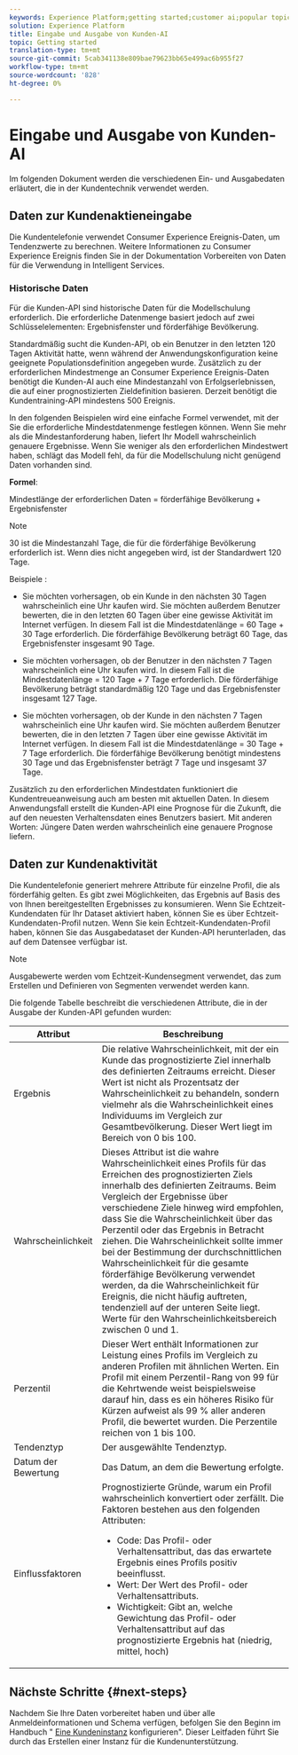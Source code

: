 ```yaml
---
keywords: Experience Platform;getting started;customer ai;popular topics
solution: Experience Platform
title: Eingabe und Ausgabe von Kunden-AI
topic: Getting started
translation-type: tm+mt
source-git-commit: 5cab341138e809bae79623bb65e499ac6b955f27
workflow-type: tm+mt
source-wordcount: '828'
ht-degree: 0%

---
```



# Eingabe und Ausgabe von Kunden-AI

Im folgenden Dokument werden die verschiedenen Ein- und Ausgabedaten erläutert, die in der Kundentechnik verwendet werden.

## Daten zur Kundenaktieneingabe

Die Kundentelefonie verwendet Consumer Experience Ereignis-Daten, um Tendenzwerte zu berechnen. Weitere Informationen zu Consumer Experience Ereignis finden Sie in der Dokumentation [](../data-preparation.md)Vorbereiten von Daten für die Verwendung in Intelligent Services.

### Historische Daten

Für die Kunden-API sind historische Daten für die Modellschulung erforderlich. Die erforderliche Datenmenge basiert jedoch auf zwei Schlüsselelementen: Ergebnisfenster und förderfähige Bevölkerung.

Standardmäßig sucht die Kunden-API, ob ein Benutzer in den letzten 120 Tagen Aktivität hatte, wenn während der Anwendungskonfiguration keine geeignete Populationsdefinition angegeben wurde. Zusätzlich zu der erforderlichen Mindestmenge an Consumer Experience Ereignis-Daten benötigt die Kunden-AI auch eine Mindestanzahl von Erfolgserlebnissen, die auf einer prognostizierten Zieldefinition basieren. Derzeit benötigt die Kundentraining-API mindestens 500 Ereignis.

In den folgenden Beispielen wird eine einfache Formel verwendet, mit der Sie die erforderliche Mindestdatenmenge festlegen können. Wenn Sie mehr als die Mindestanforderung haben, liefert Ihr Modell wahrscheinlich genauere Ergebnisse. Wenn Sie weniger als den erforderlichen Mindestwert haben, schlägt das Modell fehl, da für die Modellschulung nicht genügend Daten vorhanden sind.

**Formel**:

Mindestlänge der erforderlichen Daten = förderfähige Bevölkerung + Ergebnisfenster

>[!NOTE]
> 30 ist die Mindestanzahl Tage, die für die förderfähige Bevölkerung erforderlich ist. Wenn dies nicht angegeben wird, ist der Standardwert 120 Tage.

Beispiele :

- Sie möchten vorhersagen, ob ein Kunde in den nächsten 30 Tagen wahrscheinlich eine Uhr kaufen wird. Sie möchten außerdem Benutzer bewerten, die in den letzten 60 Tagen über eine gewisse Aktivität im Internet verfügen. In diesem Fall ist die Mindestdatenlänge = 60 Tage + 30 Tage erforderlich. Die förderfähige Bevölkerung beträgt 60 Tage, das Ergebnisfenster insgesamt 90 Tage.

- Sie möchten vorhersagen, ob der Benutzer in den nächsten 7 Tagen wahrscheinlich eine Uhr kaufen wird. In diesem Fall ist die Mindestdatenlänge = 120 Tage + 7 Tage erforderlich. Die förderfähige Bevölkerung beträgt standardmäßig 120 Tage und das Ergebnisfenster insgesamt 127 Tage.

- Sie möchten vorhersagen, ob der Kunde in den nächsten 7 Tagen wahrscheinlich eine Uhr kaufen wird. Sie möchten außerdem Benutzer bewerten, die in den letzten 7 Tagen über eine gewisse Aktivität im Internet verfügen. In diesem Fall ist die Mindestdatenlänge = 30 Tage + 7 Tage erforderlich. Die förderfähige Bevölkerung benötigt mindestens 30 Tage und das Ergebnisfenster beträgt 7 Tage und insgesamt 37 Tage.

Zusätzlich zu den erforderlichen Mindestdaten funktioniert die Kundentreueanweisung auch am besten mit aktuellen Daten. In diesem Anwendungsfall erstellt die Kunden-API eine Prognose für die Zukunft, die auf den neuesten Verhaltensdaten eines Benutzers basiert. Mit anderen Worten: Jüngere Daten werden wahrscheinlich eine genauere Prognose liefern.

## Daten zur Kundenaktivität

Die Kundentelefonie generiert mehrere Attribute für einzelne Profil, die als förderfähig gelten. Es gibt zwei Möglichkeiten, das Ergebnis auf Basis des von Ihnen bereitgestellten Ergebnisses zu konsumieren. Wenn Sie Echtzeit-Kundendaten für Ihr Dataset aktiviert haben, können Sie es über Echtzeit-Kundendaten-Profil nutzen. Wenn Sie kein Echtzeit-Kundendaten-Profil haben, können Sie das Ausgabedataset der Kunden-API herunterladen, das auf dem Datensee verfügbar ist.

>[!NOTE]
>Ausgabewerte werden vom Echtzeit-Kundensegment verwendet, das zum Erstellen und Definieren von Segmenten verwendet werden kann.

Die folgende Tabelle beschreibt die verschiedenen Attribute, die in der Ausgabe der Kunden-API gefunden wurden:

| Attribut | Beschreibung |
| ----- | ----------- |
| Ergebnis | Die relative Wahrscheinlichkeit, mit der ein Kunde das prognostizierte Ziel innerhalb des definierten Zeitraums erreicht. Dieser Wert ist nicht als Prozentsatz der Wahrscheinlichkeit zu behandeln, sondern vielmehr als die Wahrscheinlichkeit eines Individuums im Vergleich zur Gesamtbevölkerung. Dieser Wert liegt im Bereich von 0 bis 100. |
| Wahrscheinlichkeit | Dieses Attribut ist die wahre Wahrscheinlichkeit eines Profils für das Erreichen des prognostizierten Ziels innerhalb des definierten Zeitraums. Beim Vergleich der Ergebnisse über verschiedene Ziele hinweg wird empfohlen, dass Sie die Wahrscheinlichkeit über das Perzentil oder das Ergebnis in Betracht ziehen. Die Wahrscheinlichkeit sollte immer bei der Bestimmung der durchschnittlichen Wahrscheinlichkeit für die gesamte förderfähige Bevölkerung verwendet werden, da die Wahrscheinlichkeit für Ereignis, die nicht häufig auftreten, tendenziell auf der unteren Seite liegt. Werte für den Wahrscheinlichkeitsbereich zwischen 0 und 1. |
| Perzentil | Dieser Wert enthält Informationen zur Leistung eines Profils im Vergleich zu anderen Profilen mit ähnlichen Werten. Ein Profil mit einem Perzentil-Rang von 99 für die Kehrtwende weist beispielsweise darauf hin, dass es ein höheres Risiko für Kürzen aufweist als 99 % aller anderen Profil, die bewertet wurden. Die Perzentile reichen von 1 bis 100. |
| Tendenztyp | Der ausgewählte Tendenztyp. |
| Datum der Bewertung | Das Datum, an dem die Bewertung erfolgte. |
| Einflussfaktoren | Prognostizierte Gründe, warum ein Profil wahrscheinlich konvertiert oder zerfällt. Die Faktoren bestehen aus den folgenden Attributen:<ul><li>Code: Das Profil- oder Verhaltensattribut, das das erwartete Ergebnis eines Profils positiv beeinflusst. </li><li>Wert: Der Wert des Profil- oder Verhaltensattributs.</li><li>Wichtigkeit: Gibt an, welche Gewichtung das Profil- oder Verhaltensattribut auf das prognostizierte Ergebnis hat (niedrig, mittel, hoch)</li></ul> |

## Nächste Schritte {#next-steps}

Nachdem Sie Ihre Daten vorbereitet haben und über alle Anmeldeinformationen und Schema verfügen, befolgen Sie den Beginn im Handbuch &quot; [Eine Kundeninstanz](./user-guide/configure.md) konfigurieren&quot;. Dieser Leitfaden führt Sie durch das Erstellen einer Instanz für die Kundenunterstützung.